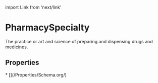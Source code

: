 import Link from 'next/link'

# PharmacySpecialty

The practice or art and science of preparing and dispensing drugs and medicines.

## Properties

<Grid>
* [](/Properties/Schema.org/)

</Grid>

